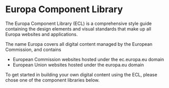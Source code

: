 # Europa Component Library

The Europa Component Library (ECL) is a comprehensive style guide containing the design elements and visual standards that make up all Europa websites and applications.

The name Europa covers all digital content managed by the European Commission, and contains 

- European Commission websites hosted under the ec.europa.eu domain 
- European Union websites hosted under the europa.eu domain

To get started in building your own digital content using the ECL, please chose one of the component libraries below.
